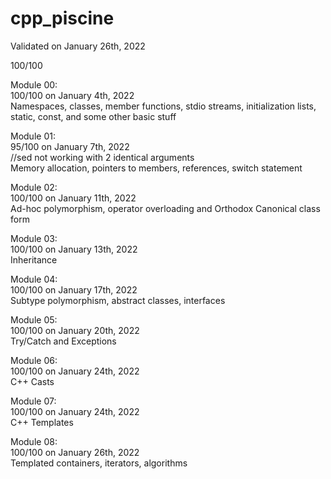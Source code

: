 # cpp_piscine

Validated on January 26th, 2022

100/100 

Module 00:  
100/100 on January 4th, 2022  
Namespaces, classes, member functions, stdio streams, initialization lists, static, const, and some other basic stuff  

Module 01:  
95/100 on January 7th, 2022  
//sed not working with 2 identical arguments  
Memory allocation, pointers to members, references, switch statement

Module 02:  
100/100 on January 11th, 2022  
Ad-hoc polymorphism, operator overloading and Orthodox Canonical class form

Module 03:  
100/100 on January 13th, 2022  
Inheritance

Module 04:  
100/100 on January 17th, 2022  
Subtype polymorphism, abstract classes, interfaces

Module 05:  
100/100 on January 20th, 2022  
Try/Catch and Exceptions

Module 06:  
100/100 on January 24th, 2022  
C++ Casts

Module 07:  
100/100 on January 24th, 2022  
C++ Templates

Module 08:  
100/100 on January 26th, 2022  
Templated containers, iterators, algorithms  
